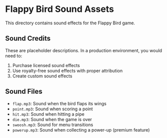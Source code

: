 # Flappy Bird Sound Assets

This directory contains sound effects for the Flappy Bird game.

## Sound Credits

These are placeholder descriptions. In a production environment, you would need to:
1. Purchase licensed sound effects
2. Use royalty-free sound effects with proper attribution
3. Create custom sound effects

## Sound Files

- `flap.mp3`: Sound when the bird flaps its wings
- `point.mp3`: Sound when scoring a point
- `hit.mp3`: Sound when hitting a pipe
- `die.mp3`: Sound when the game is over
- `swoosh.mp3`: Sound for menu transitions
- `powerup.mp3`: Sound when collecting a power-up (premium feature)
